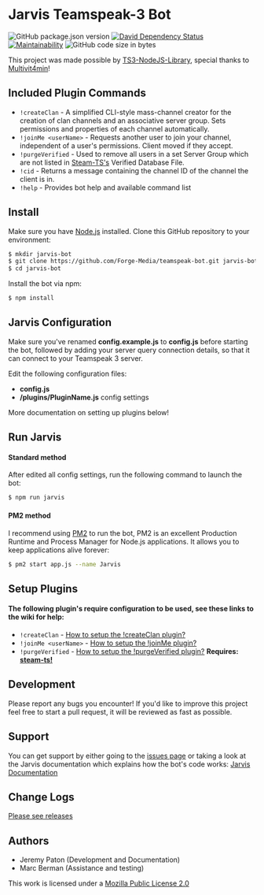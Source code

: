 # Jarvis Teamspeak-3 Bot

![GitHub package.json version](https://img.shields.io/github/package-json/v/forge-media/teamspeak-bot.svg)
[![David Dependency Status](https://david-dm.org/Forge-Media/teamspeak-bot.svg)](https://david-dm.org/Forge-Media/teamspeak-bot)
[![Maintainability](https://api.codeclimate.com/v1/badges/0957f4a29edc878ec073/maintainability)](https://codeclimate.com/github/Forge-Media/teamspeak-bot/maintainability)
![GitHub code size in bytes](https://img.shields.io/github/languages/code-size/forge-media/teamspeak-bot.svg)

This project was made possible by [TS3-NodeJS-Library](https://github.com/Multivit4min/TS3-NodeJS-Library), special thanks to [Multivit4min](https://github.com/Multivit4min/)!

## Included Plugin Commands

- `!createClan` - A simplified CLI-style mass-channel creator for the creation of clan channels and an associative server group. Sets permissions and properties of each channel automatically.
- `!joinMe <userName>` - Requests another user to join your channel, independent of a user's permissions. Client moved if they accept.
- `!purgeVerified` - Used to remove all users in a set Server Group which are not listed in [Steam-TS's](https://github.com/Forge-Media/steam-ts) Verified Database File.
- `!cid` - Returns a message containing the channel ID of the channel the client is in.
- `!help` - Provides bot help and available command list

## Install

Make sure you have [Node.js](https://nodejs.org/en/) installed. Clone this GitHub repository to your environment:

```sh
$ mkdir jarvis-bot
$ git clone https://github.com/Forge-Media/teamspeak-bot.git jarvis-bot
$ cd jarvis-bot
```

Install the bot via npm:

```sh
$ npm install
```

## Jarvis Configuration

Make sure you've renamed **config.example.js** to **config.js** before starting the bot, followed by adding your server query connection details, so that it can connect to your Teamspeak 3 server.

Edit the following configuration files:

- **config.js**
- **/plugins/PluginName.js** config settings

More documentation on setting up plugins below!

## Run Jarvis

#### Standard method

After edited all config settings, run the following command to launch the bot:

```sh
$ npm run jarvis
```

#### PM2 method

I recommend using [PM2](https://github.com/Unitech/pm2) to run the bot, PM2 is an excellent Production Runtime and Process Manager for Node.js applications. It allows you to keep applications alive forever:

```sh
$ pm2 start app.js --name Jarvis
```

## Setup Plugins

#### The following plugin's require configuration to be used, see these links to the wiki for help:

- `!createClan` - [How to setup the !createClan plugin?](https://github.com/Forge-Media/teamspeak-bot/wiki/Plugin-Configuration#createclan)
- `!joinMe <userName>` - [How to setup the !joinMe plugin?]()
- `!purgeVerified` - [How to setup the !purgeVerified plugin?](https://github.com/Forge-Media/teamspeak-bot/wiki/Plugin-Configuration#purgeverified) **Requires: [steam-ts!](https://github.com/Forge-Media/steam-ts)**

## Development

Please report any bugs you encounter!
If you'd like to improve this project feel free to start a pull request, it will be reviewed as fast as possible.

## Support

You can get support by either going to the [issues page](https://github.com/Forge-Media/teamspeak-bot/issues) or taking a look at the Jarvis documentation which explains how the bot's code works: [Jarvis Documentation](https://forge-media.github.io/teamspeak-bot/)

## Change Logs

[Please see releases](https://github.com/Forge-Media/teamspeak-bot/releases)

## Authors

- Jeremy Paton (Development and Documentation)
- Marc Berman (Assistance and testing)

This work is licensed under a [Mozilla Public License 2.0](https://github.com/Forge-Media/teamspeak-bot/blob/master/LICENSE)
